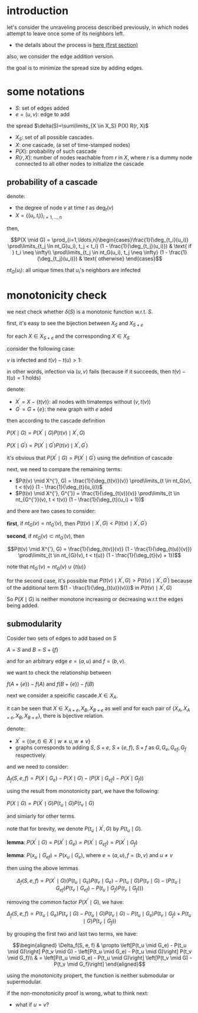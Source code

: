 # introduction

let's consider the unraveling process described previously, in which nodes attempt to leave once some of its neighbors left. 

- the details about the process is [here (first section)](http://193.166.24.212/anchored.pdf)

also, we consider the  edge addition version. 

the goal is to minimize the spread size by adding edges. 

# some notations

- $`S`$: set of edges added
- $`e=(u, v)`$: edge to add

the spread $`\delta(S)=\sum\limits_{X \in X_S} P(X) R(r, X)`$

- $`X_S`$: set of all possible cascades
- $`X`$: one cascade, (a set of time-stamped nodes)
- $`P(X)`$: probability of such cascade
- $`R(r, X)`$: number of nodes reachable from $`r`$ in $`X`$, where $`r`$ is a dummy node connected to all other nodes to initialize the cascade

## probability of a cascade

denote:

- the degree of node $`v`$ at time $`t`$ as $`\deg_t(v)`$
- $`X = \{(u_i, t_i)\}_{i=1,\ldots,n}`$

then, 

```math
P(X \mid G) = \prod_{i=1,\ldots,n}\begin{cases}\frac{1}{\deg_{t_i}(u_i)} \prod\limits_{t_j \in nt_G(u_i), t_j < t_i} (1 - \frac{1}{\deg_{t_j}(u_i)}) & \text{ if } t_i \neq \infty\\ \prod\limits_{t_j \in nt_G(u_i), t_j \neq \infty} (1 - \frac{1}{\deg_{t_j}(u_i)}) & \text{ otherwise} \end{cases}
```

$`nt_G(u_i)`$: all unique times that $`u_i`$'s neighbors are infected

# monotonicity check

we next check whether $`\delta(S)`$ is a monotonic function w.r.t. $`S`$. 

first, it's easy to see the bijection between $`X_S`$ and $`X_{S+e}`$

for each $`X \in X_{S+e}`$ and the corresponding $`X \in X_S`$ 

consider the following case:

$`v`$ is infected and $`t(v) - t(u) > 1`$:

in other words, infection via $`(u, v)`$ fails (because if it succeeds, then $`t(v) - t(u) = 1`$ holds)

denote:

- $`X^{'} = X-\{t(v)\}`$: all nodes with timatemps without $`(v, t(v))`$
- $`G^{'}=G+\{e\}`$: the new graph with $`e`$ aded

then according to the cascade definition

$`P(X \mid G) = P(X^{'} \mid G) P(t(v) \mid X^{'}, G)`$

$`P(X \mid G^{'}) = P(X^{'} \mid G^{'}) P(t(v) \mid X^{'}, G^{'})`$

it's obvious that $`P(X^{'} \mid G) = P(X^{'} \mid G^{'})`$ using the definition of cascade

next, we need to compare the remaining terms:

- $`P(t(v) \mid X^{'}, G) = \frac{1}{\deg_{t(v)}(v)} \prod\limits_{t \in nt_G(v), t < t(v)} (1 - \frac{1}{\deg_{t}(u_i)})`$
- $`P(t(v) \mid X^{'}, G^{'}) = \frac{1}{\deg_{t(v)}(v)} \prod\limits_{t \in nt_{G^{'}}(v), t < t(v)} (1 - \frac{1}{\deg_{t}(u_i) + 1})`$

and there are two cases to consider:

**first**, if $`nt_{G}(v) = nt_{G^{'}}(v)`$, then $`P(t(v) \mid X^{'}, G) < P(t(v) \mid X^{'}, G^{'})`$

**second**, if $`nt_{G}(v) \subset nt_{G^{'}}(v)`$, then 

```math
P(t(v) \mid X^{'}, G) =  \frac{1}{\deg_{t(v)}(v)} (1 - \frac{1}{\deg_{t(u)}(v)})  \prod\limits_{t \in nt_{G}(v), t < t(u)} (1 - \frac{1}{\deg_{t}(v) + 1})
```

note that $`nt_{G^{'}}(v) = nt_G(v) \cup \{t(u)\}`$

for the second case, it's possible that $`P(t(v) \mid X^{'}, G) > P(t(v) \mid X^{'}, G^{'})`$ because of the additional term $`(1 - \frac{1}{\deg_{t(u)}(v)})`$ in $`P(t(v) \mid X^{'}, G)`$

So $`P(X \mid G)`$ is neither monotone increasing or decreasing w.r.t the edges being added. 

## submodularity

Cosider two sets of edges to add based on $`S`$

$`A=S \text{ and } B=S+\{f\}`$

and for an arbitrary edge $`e=(a, u)`$ and $`f=(b, v)`$. 

we want to check the relationship between 

$`f(A+\{e\}) - f(A)`$ and $`f(B+\{e\}) - f(B)`$

next we consider a speicific cascade $`X \in X_{A}`$. 

it can be seen that $`X \in X_{A+e}, X_B, X_{B+e}`$ as well and for each pair of $`\{X_A, X_{A+e}, X_B, X_{B+e}\}`$, there is bijective relation.

denote:

- $`X^{'}=\{(w, t) \in X \mid w \neq u, w \neq v\}`$
- graphs corresponds to adding $`S`$, $`S+e`$, $`S+\{e, f\}`$, $`S+f`$ as $`G, G_e, G_{ef}, G_f`$ respectively.

and we need to consider:

$`\Delta_f(S, e, f) = P(X \mid G_e) - P(X \mid G) - (P(X \mid G_{ef}) - P(X \mid G_f))`$

using the result from monotonicity part, we have the following:

$`P(X \mid G) = P(X^{'} \mid G) P(t_u \mid G) P(t_v \mid G)`$

and simiarly for other terms. 

note that for brevity, we denote $`P(t_u \mid X^{'}, G)`$ by $`P(t_u \mid G)`$. 


**lemma**: $`P(X^{'} \mid G) = P(X^{'} \mid G_e) = P(X^{'} \mid G_{ef}) = P(X^{'} \mid G_f)`$

**lemma**: $`P(x_u \mid G_{ef}) = P(x_u \mid G_{e})`$, where $`e=(a, u), f = (b, v)`$ and $`u \neq v`$

then using the above lemmas

```math
\Delta_f(S, e, f) = P(X^{'} \mid G) (P(t_u \mid G_e) P(t_v \mid G_e) - P(t_u \mid G) P(t_v \mid G) - (P(t_u \mid G_{ef}) P(t_v \mid G_{ef}) - P(t_u \mid G_f) P(t_v \mid G_f)))
```
removing the common factor $`P(X^{'} \mid G)`$, we have:

```math
\Delta_f(S, e, f) \propto P(t_u \mid G_e) P(t_v \mid G) - P(t_u \mid G) P(t_v \mid G) - P(t_u \mid G_e) P(t_v \mid G_f) + P(t_u \mid G) P(t_v \mid G_f)) 
```
by grouping the first two and last two terms, we have:


```math
\begin{aligned}
  \Delta_f(S, e, f) & \propto \left[P(t_u \mid G_e) - P(t_u \mid G)\right] P(t_v \mid G) - \left[P(t_u \mid G_e) - P(t_u \mid G)\right] P(t_v \mid G_f)\\
  & = \left[P(t_u \mid G_e) - P(t_u \mid G)\right] \left[P(t_v \mid G) - P(t_v \mid G_f)\right]
\end{aligned}
```

using the monotonicity propert, the function is neither submodular or supermodular. 

if the non-monotonicity proof is wrong, what to think next:

- what if $`u = v`$?

